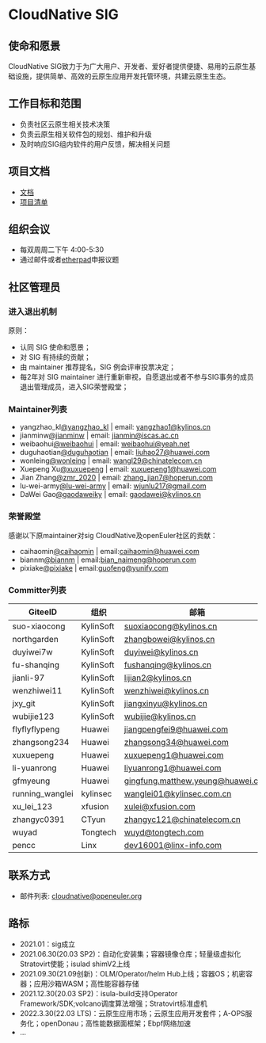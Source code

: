 # CloudNative SIG

## 使命和愿景

CloudNative SIG致力于为广大用户、开发者、爱好者提供便捷、易用的云原生基础设施，提供简单、高效的云原生应用开发托管环境，共建云原生生态。

## 工作目标和范围

- 负责社区云原生相关技术决策
- 负责云原生相关软件包的规划、维护和升级
- 及时响应SIG组内软件的用户反馈，解决相关问题

## 项目文档

- [文档](docs/README.md)
- [项目清单](./Projects.md)

## 组织会议

- 每双周周二下午 4:00-5:30
- 通过邮件或者[etherpad](https://etherpad.openeuler.org/p/sig-CloudNative-meetings)申报议题

## 社区管理员

### 进入退出机制

原则：

- 认同 SIG 使命和愿景；
- 对 SIG 有持续的贡献；
- 由 maintainer 推荐提名，SIG 例会评审投票决定；
- 每2年对 SIG maintainer 进行重新审视，自愿退出或者不参与SIG事务的成员退出管理成员，进入SIG荣誉殿堂；

### Maintainer列表

- yangzhao_kl[@yangzhao_kl](https://gitee.com/yangzhao_kl) | email: <yangzhao1@kylinos.cn>
- jianminw[@jianminw](https://gitee.com/jianminw) | email: <jianmin@iscas.ac.cn>
- weibaohui[@weibaohui](https://gitee.com/weibaohui) | email: <weibaohui@yeah.net>
- duguhaotian[@duguhaotian](https://gitee.com/duguhaotian) | email: <liuhao27@huawei.com>
- wonleing[@wonleing](https://gitee.com/wonleing) | email: <wangl29@chinatelecom.cn>
- Xuepeng Xu[@xuxuepeng](https://gitee.com/xuxuepeng) | email: <xuxuepeng1@huawei.com>
- Jian Zhang[@zmr_2020](https://gitee.com/zmr_2020) | email: <zhang_jian7@hoperun.com>
- lu-wei-army[@lu-wei-army](https://gitee.com/lu-wei-army) | email: <wjunlu217@gmail.com>
- DaWei Gao[@gaodaweiky](https://gitee.com/gaodaweiky) | email: <gaodawei@kylinos.cn>

### 荣誉殿堂

感谢以下原maintainer对sig CloudNative及openEuler社区的贡献：

- caihaomin[@caihaomin](https://gitee.com/caihaomin) | email:caihaomin@huawei.com
- biannm[@biannm](https://gitee.com/biannm) | email:bian_naimeng@hoperun.com
- pixiake[@pixiake](https://gitee.com/pixiake) | email:guofeng@yunify.com

### Committer列表

|GiteeID|组织|邮箱|责任田|
|--|--|--|--|
|suo-xiaocong|KylinSoft|suoxiaocong@kylinos.cn|ktib|
|northgarden|KylinSoft|zhangbowei@kylinos.cn|ktib|
|duyiwei7w | KylinSoft|duyiwei@kylinos.cn |NestOS|
|fu-shanqing |KylinSoft |fushanqing@kylinos.cn |NestOS|
|jianli-97| KylinSoft|lijian2@kylinos.cn |NestOS |
|wenzhiwei11 |KylinSoft |wenzhiwei@kylinos.cn |NestOS |
|jxy_git |KylinSoft |jiangxinyu@kylinos.cn |etcd |
|wubijie123 |KylinSoft |wubijie@kylinos.cn |prometheus |
|flyflyflypeng |Huawei |jiangpengfei9@huawei.com |kata |
|zhangsong234 |Huawei |zhangsong34@huawei.com |docker/rubik |
|xuxuepeng |Huawei |xuxuepeng1@huawei.com |eggo/iSulad/kuasar |
|li-yuanrong |Huawei |liyuanrong1@huawei.com |KubeOS |
|gfmyeung |Huawei |gingfung.matthew.yeung@huawei.com |paws |
|running_wanglei |kylinsec |wanglei01@kylinsec.com.cn |mcp |
|xu_lei_123 |xfusion |xulei@xfusion.com |moby |
|zhangyc0391 |CTyun |zhangyc121@chinatelecom.cn |k8s-install |
|wuyad |Tongtech |wuyd@tongtech.com |yunyi |
|pencc | Linx| dev16001@linx-info.com|Cpds |

## 联系方式

- 邮件列表: <cloudnative@openeuler.org>

## 路标

- 2021.01：sig成立
- 2021.06.30(20.03 SP2)：自动化安装集；容器镜像仓库；轻量级虚拟化Stratovirt使能；isulad shimV2上线
- 2021.09.30(21.09创新)：OLM/Operator/helm Hub上线；容器OS；机密容器；应用沙箱WASM；高性能容器存储
- 2021.12.30(20.03 SP2)：isula-build支持Operator Framework/SDK;volcano调度算法增强；Stratovirt标准虚机
- 2022.3.30(22.03 LTS)：云原生应用市场；云原生应用开发套件；A-OPS服务化；openDonau；高性能数据面框架；Ebpf网络加速
- ...
